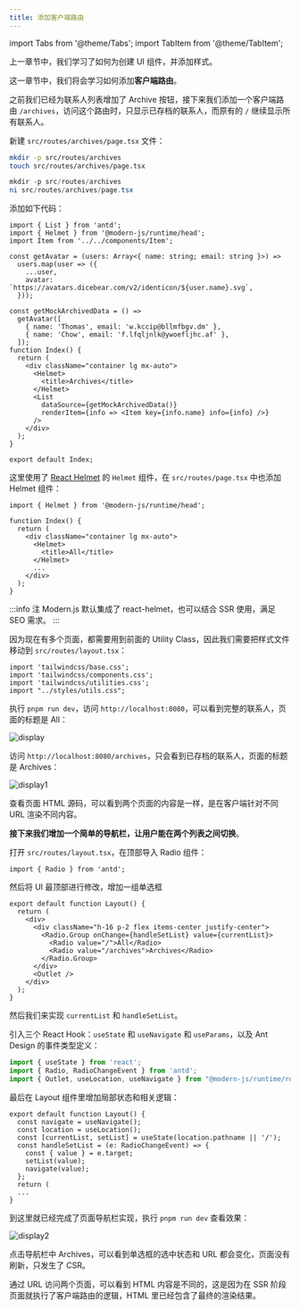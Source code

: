 ```yaml
---
title: 添加客户端路由
---
```


import Tabs from '@theme/Tabs';
import TabItem from '@theme/TabItem';

上一章节中，我们学习了如何为创建 UI 组件，并添加样式。

这一章节中，我们将会学习如何添加**客户端路由**。

之前我们已经为联系人列表增加了 Archive 按钮，接下来我们添加一个客户端路由 `/archives`，访问这个路由时，只显示已存档的联系人，而原有的 `/` 继续显示所有联系人。

新建 `src/routes/archives/page.tsx` 文件：

<Tabs>
<TabItem value="macOS" label="macOS" default>

```bash
mkdir -p src/routes/archives
touch src/routes/archives/page.tsx
```

</TabItem>
<TabItem value="Windows" label="Windows">

```powershell
mkdir -p src/routes/archives
ni src/routes/archives/page.tsx
```

</TabItem>
</Tabs>

添加如下代码：

```tsx
import { List } from 'antd';
import { Helmet } from '@modern-js/runtime/head';
import Item from '../../components/Item';

const getAvatar = (users: Array<{ name: string; email: string }>) =>
  users.map(user => ({
    ...user,
    avatar: `https://avatars.dicebear.com/v2/identicon/${user.name}.svg`,
  }));

const getMockArchivedData = () =>
  getAvatar([
    { name: 'Thomas', email: 'w.kccip@bllmfbgv.dm' },
    { name: 'Chow', email: 'f.lfqljnlk@ywoefljhc.af' },
  ]);
function Index() {
  return (
    <div className="container lg mx-auto">
      <Helmet>
        <title>Archives</title>
      </Helmet>
      <List
        dataSource={getMockArchivedData()}
        renderItem={info => <Item key={info.name} info={info} />}
      />
    </div>
  );
}

export default Index;
```

这里使用了 [React Helmet](https://github.com/nfl/react-helmet) 的 `Helmet` 组件，在 `src/routes/page.tsx` 中也添加 Helmet 组件：

```tsx
import { Helmet } from '@modern-js/runtime/head';

function Index() {
  return (
    <div className="container lg mx-auto">
      <Helmet>
        <title>All</title>
      </Helmet>
      ...
    </div>
  );
}
```

:::info 注
Modern.js 默认集成了 react-helmet，也可以结合 SSR 使用，满足 SEO 需求。
:::

因为现在有多个页面，都需要用到前面的 Utility Class，因此我们需要把样式文件移动到 `src/routes/layout.tsx`：

```tsx
import 'tailwindcss/base.css';
import 'tailwindcss/components.css';
import 'tailwindcss/utilities.css';
import "../styles/utils.css";
```

执行 `pnpm run dev`，访问 `http://localhost:8080`，可以看到完整的联系人，页面的标题是 All：

![display](https://lf3-static.bytednsdoc.com/obj/eden-cn/nuvjhpqnuvr/modern-website/tutorials/c04-all.png)

访问 `http://localhost:8080/archives`，只会看到已存档的联系人，页面的标题是 Archives：

![display1](https://lf3-static.bytednsdoc.com/obj/eden-cn/nuvjhpqnuvr/modern-website/tutorials/c04-archives.png)

查看页面 HTML 源码，可以看到两个页面的内容是一样，是在客户端针对不同 URL 渲染不同内容。

**接下来我们增加一个简单的导航栏，让用户能在两个列表之间切换**。

打开 `src/routes/layout.tsx`，在顶部导入 Radio 组件：

```tsx
import { Radio } from 'antd';
```

然后将 UI 最顶部进行修改，增加一组单选框

```tsx {4-9}
export default function Layout() {
  return (
    <div>
      <div className="h-16 p-2 flex items-center justify-center">
        <Radio.Group onChange={handleSetList} value={currentList}>
          <Radio value="/">All</Radio>
          <Radio value="/archives">Archives</Radio>
        </Radio.Group>
      </div>
      <Outlet />
    </div>
  );
}
```

然后我们来实现 `currentList` 和 `handleSetList`。

引入三个 React Hook：`useState` 和 `useNavigate` 和 `useParams`，以及 Ant Design 的事件类型定义：

```js
import { useState } from 'react';
import { Radio, RadioChangeEvent } from 'antd';
import { Outlet, useLocation, useNavigate } from "@modern-js/runtime/router";
```

最后在 Layout 组件里增加局部状态和相关逻辑：

```tsx {2-9}
export default function Layout() {
  const navigate = useNavigate();
  const location = useLocation();
  const [currentList, setList] = useState(location.pathname || '/');
  const handleSetList = (e: RadioChangeEvent) => {
    const { value } = e.target;
    setList(value);
    navigate(value);
  };
  return (
  ...
}
```

到这里就已经完成了页面导航栏实现，执行 `pnpm run dev` 查看效果：

![display2](https://lf3-static.bytednsdoc.com/obj/eden-cn/nuvjhpqnuvr/modern-website/tutorials/c04-switch.png)

点击导航栏中 Archives，可以看到单选框的选中状态和 URL 都会变化，页面没有刷新，只发生了 CSR。

通过 URL 访问两个页面，可以看到 HTML 内容是不同的，这是因为在 SSR 阶段页面就执行了客户端路由的逻辑，HTML 里已经包含了最终的渲染结果。

